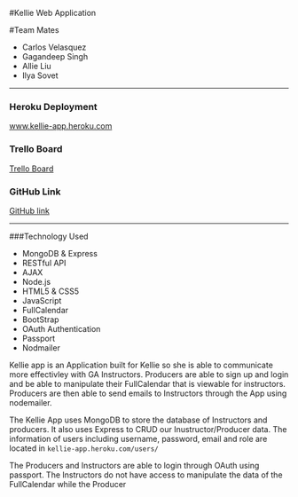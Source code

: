 #Kellie Web Application 
  
 #Team Mates
  
 - Carlos Velasquez
 - Gagandeep Singh
 - Allie Liu
 - Ilya Sovet
 
 ---
 
 
 ### Heroku Deployment
 
 www.kellie-app.heroku.com
 
 ### Trello Board
 
 <a href="https://trello.com/b/zgZNVrMz/project-3">Trello Board</a>
 
 ### GitHub Link
 
 <a href="https://github.com/Schedulizer/kellie_app/">GitHub link </a>
 
 ---
 
 
 ###Technology Used
 - MongoDB & Express
 - RESTful API
 - AJAX
 - Node.js
 - HTML5 & CSS5
 - JavaScript
 - FullCalendar
 - BootStrap
 - OAuth Authentication
 - Passport
 - Nodmailer
 
 
 
 
 Kellie app is an Application built for Kellie so she is able to communicate more effectivley with GA Instructors. Producers are able to sign up and login and be able to manipulate their FullCalendar that is viewable for instructors. Producers are then able to send emails to Instructors through the App using nodemailer.
 
 The Kellie App uses MongoDB to store the database of Instructors and producers. It also uses Express to CRUD our Inustructor/Producer data. The information of users including username, password, email and role are located in `kellie-app.heroku.com/users/`
 
 The Producers and Instructors are able to login through OAuth using passport. The Instructors do not have access to manipulate the data of the FullCalendar while the Producer
